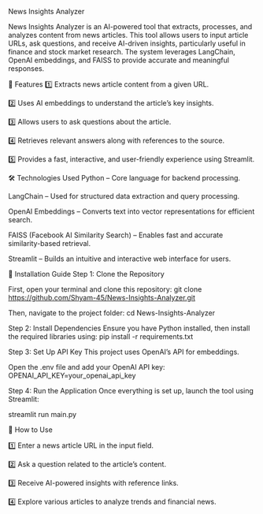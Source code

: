 News Insights Analyzer

News Insights Analyzer is an AI-powered tool that extracts, processes, and analyzes content from news articles. This tool allows users to input article URLs, ask questions, and receive AI-driven insights, particularly useful in finance and stock market research. The system leverages LangChain, OpenAI embeddings, and FAISS to provide accurate and meaningful responses.

📌 Features
1️⃣ Extracts news article content from a given URL.

2️⃣ Uses AI embeddings to understand the article’s key insights.

3️⃣ Allows users to ask questions about the article.

4️⃣ Retrieves relevant answers along with references to the source.

5️⃣ Provides a fast, interactive, and user-friendly experience using Streamlit.

🛠️ Technologies Used
Python – Core language for backend processing.

LangChain – Used for structured data extraction and query processing.

OpenAI Embeddings – Converts text into vector representations for efficient search.

FAISS (Facebook AI Similarity Search) – Enables fast and accurate similarity-based retrieval.

Streamlit – Builds an intuitive and interactive web interface for users.

🚀 Installation Guide
Step 1: Clone the Repository

First, open your terminal and clone this repository:
git clone https://github.com/Shyam-45/News-Insights-Analyzer.git

Then, navigate to the project folder:
cd News-Insights-Analyzer

Step 2: Install Dependencies
Ensure you have Python installed, then install the required libraries using:
pip install -r requirements.txt

Step 3: Set Up API Key
This project uses OpenAI’s API for embeddings.

Open the .env file and add your OpenAI API key:
OPENAI_API_KEY=your_openai_api_key

Step 4: Run the Application
Once everything is set up, launch the tool using Streamlit:

streamlit run main.py

📝 How to Use

1️⃣ Enter a news article URL in the input field.

2️⃣ Ask a question related to the article’s content.

3️⃣ Receive AI-powered insights with reference links.

4️⃣ Explore various articles to analyze trends and financial news.
